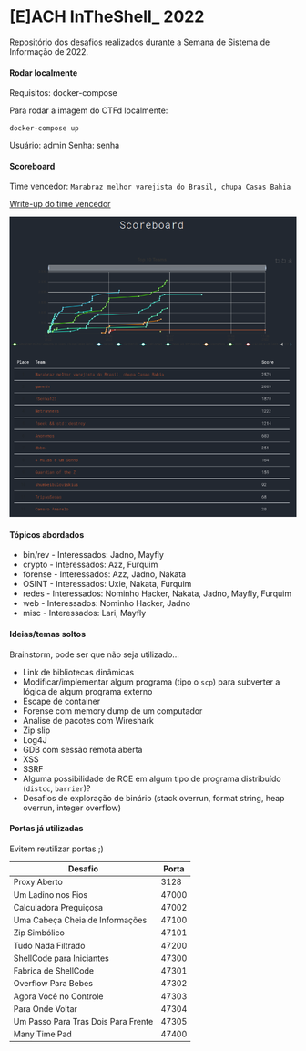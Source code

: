 # [E]ACH InTheShell_ 2022

Repositório dos desafios realizados durante a Semana de Sistema de Informação de 2022.

#### Rodar localmente

Requisitos: docker-compose

Para rodar a imagem do CTFd localmente:

```
docker-compose up
```

Usuário: admin
Senha: senha

#### Scoreboard

Time vencedor: `Marabraz melhor varejista do Brasil, chupa Casas Bahia`

[Write-up do time vencedor](./Write&#32;up&#32;CTF.pdf)

![Scoreboard](./Scoreboard.png)

#### Tópicos abordados

- bin/rev - Interessados: Jadno, Mayfly
- crypto - Interessados: Azz, Furquim
- forense - Interessados: Azz, Jadno, Nakata
- OSINT - Interessados: Uxie, Nakata, Furquim
- redes - Interessados: Nominho Hacker, Nakata, Jadno, Mayfly, Furquim
- web - Interessados: Nominho Hacker, Jadno
- misc - Interessados: Lari, Mayfly

#### Ideias/temas soltos

Brainstorm, pode ser que não seja utilizado...

- Link de bibliotecas dinâmicas
- Modificar/implementar algum programa (tipo o `scp`) para subverter a lógica de algum programa externo
- Escape de container
- Forense com memory dump de um computador
- Analise de pacotes com Wireshark
- Zip slip
- Log4J
- GDB com sessão remota aberta
- XSS
- SSRF
- Alguma possibilidade de RCE em algum tipo de programa distribuído (`distcc`, `barrier`)?
- Desafios de exploração de binário (stack overrun, format string, heap overrun, integer overflow)

#### Portas já utilizadas

Evitem reutilizar portas ;)

| Desafio                             | Porta |
| ----------------------------------- | ----- |
| Proxy Aberto                        | 3128  |
| Um Ladino nos Fios                  | 47000 |
| Calculadora Preguiçosa              | 47002 |
| Uma Cabeça Cheia de Informações     | 47100 |
| Zip Simbólico                       | 47101 |
| Tudo Nada Filtrado                  | 47200 |
| ShellCode para Iniciantes           | 47300 |
| Fabrica de ShellCode                | 47301 |
| Overflow Para Bebes                 | 47302 |
| Agora Você no Controle              | 47303 |
| Para Onde Voltar                    | 47304 |
| Um Passo Para Tras Dois Para Frente | 47305 |
| Many Time Pad                       | 47400 |

